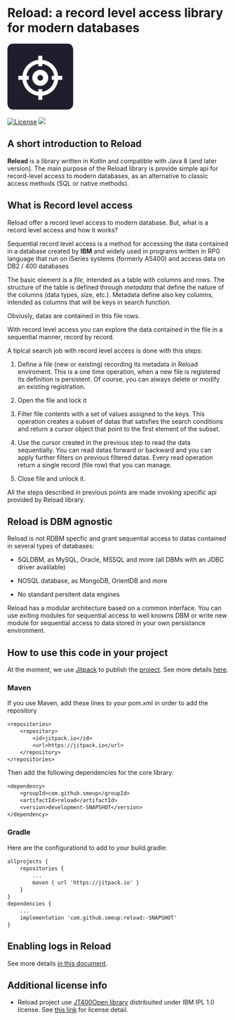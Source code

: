 # Reload: a record level access library for modern databases 
![reload Logo](/images/logo-reload-small.png)  

[![License](https://img.shields.io/badge/License-Apache%202.0-blue.svg)](https://opensource.org/licenses/Apache-2.0) [![](https://jitpack.io/v/smeup/reload.svg)](https://jitpack.io/#smeup/reload)



## A short introduction to Reload

**Reload** is a library written in Kotlin and compatible with Java 8 (and later version). The main purpose of the Reload library is provide simple api for record-level access to modern databases, as an alternative to classic access methods (SQL or native methods).

## What is Record level access

Reload offer a record level access to modern database. But, what is a record level access and how it works?

Sequential record level access is a method for accessing the data contained in a database created by **IBM** and widely used in programs written in RPG language that run on iSeries systems (formerly AS400) and access data on DB2 / 400 databases

The basic element is a *file*, intended as a table with columns and rows. The structure of the table is defined through *metadata* that define the nature of the columns (data types, size, etc.). Metadata define also key columns, intended as columns that will be keys in search function. 

Obviusly, datas are contained in this file rows.

With record level access you can explore the data contained in the file in a sequential manner, record by record.

A tipical search job with record level access is done with this steps:

1. Define a file (new or existing) recording its metadata in Reload enviroment. This is a one time operation, when a new file is registered its definition is persistent. Of course, you can always delete or modify an existing registration.

2. Open the file and lock it

3. Filter file contents with a set of values assigned to the keys. This operation creates a subset of datas that satisfies the search conditions and return a cursor object that point to the first element of the subset.

4. Use the cursor created in the previous step to read the data sequentially. You can read datas forward or backward and you can apply further  filters on previous filtered datas. Every read operation return a single record (file row) that you can manage.

5. Close file and unlock it.

All the steps described in previous points are made invoking specific api provided by Reload library.
  

## Reload is DBM agnostic

Reload is not RDBM specfic and grant sequential access to datas contained in several types of databases:

- SQLDBM, as MySQL, Oracle, MSSQL and more (all DBMs with an JDBC driver avalilable)

- NOSQL database, as MongoDB, OrientDB and more

- No standard persitent data engines

Reload has a modular architecture based on a common interface. You can use exiting modules for sequential access to well knowns DBM or write new module for sequential access to data stored in your own  persistance environment. 
 
## How to use this code in your project

At the moment, we use [Jitpack](https://jitpack.io/) to publish the [project](https://jitpack.io/#smeup/reload).
See more details [here](docs/jitpack.md).

### Maven
If you use Maven, add these lines to your pom.xml in order to add the repository

    <repositories>
        <repository>
            <id>jitpack.io</id>
            <url>https://jitpack.io</url>
        </repository>
    </repositories>
	
Then add the following dependencies for the core library:
	
    <dependency>
        <groupId>com.github.smeup</groupId>
        <artifactId>reload</artifactId>
        <version>development-SNAPSHOT</version>
    </dependency>

### Gradle
Here are the configurationd to add to your build.gradle:
```
allprojects {
    repositories {
        ...
        maven { url 'https://jitpack.io' }
    }
}
dependencies {
    ...
    implementation 'com.github.smeup:reload:-SNAPSHOT'
}
```
## Enabling logs in Reload

See more details [in this document](docs/logging.md).

## Additional license info

- Reload project use [JT400Open library](https://sourceforge.net/projects/jt400/) distribuited under IBM IPL 1.0 license. See [this link](https://opensource.org/licenses/ibmpl.php) for license detail.


